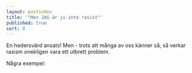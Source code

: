 ```yaml
---
layout: postindex
title: '"Men JAG är ju inte rasist"'
published: true
sort: 0
---
```





En hedersvärd ansats! Men - trots att många av oss känner så, så verkar rasism onekligen vara ett utbrett problem. 

Några exempel:
